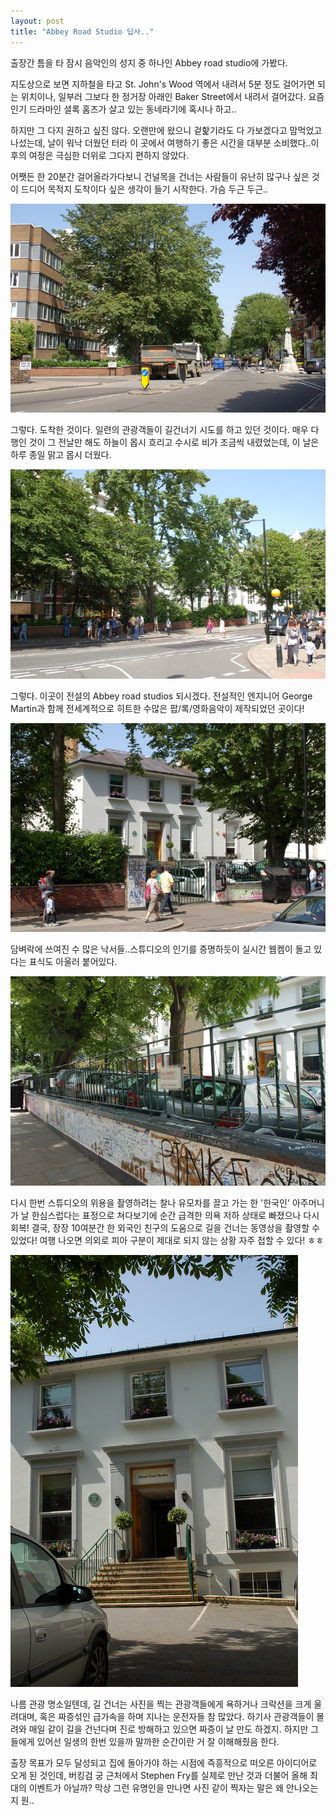 ```yaml
---
layout: post
title: "Abbey Road Studio 답사.."
---
```



출장간 틈을 타 잠시 음악인의 성지 중 하나인 Abbey road studio에 가봤다.




지도상으로 보면 지하철을 타고 St. John's Wood 역에서 내려서 5분 정도 걸어가면 되는 위치이나, 일부러 그보다 한 정거장 아래인 Baker Street에서 내려서 걸어갔다. 요즘 인기 드라마인 셜록 홈즈가 살고 있는 동네라기에 혹시나 하고..




하지만 그 다지 권하고 싶진 않다. 오랜만에 왔으니 겉핥기라도 다 가보겠다고 맘먹었고 나섰는데, 날이 워낙 더웠던 터라 이 곳에서 여행하기 좋은 시간을 대부분 소비했다..이후의 여정은 극심한 더위로 그다지 편하지 않았다. 




어쨋든 한 20분간 걸어올라가다보니 건널목을 건너는 사람들이 유난히 많구나 싶은 것이 드디어 목적지 도착이다 싶은 생각이 들기 시작한다. 가슴 두근 두근..



![image](/assets/images/060b504a9df89f084ae3ca2aa1b1d41b.jpg)




그렇다. 도착한 것이다. 일련의 관광객들이 길건너기 시도를 하고 있던 것이다. 매우 다행인 것이 그 전날만 해도 하늘이 몹시 흐리고 수시로 비가 조금씩 내렸었는데, 이 날은 하루 종일 맑고 몹시 더웠다.



![image](/assets/images/0404b74a56ddff2f183f9b147f110c21.jpg)




그렇다. 이곳이 전설의 Abbey road studios 되시겠다. 전설적인 엔지니어 George Martin과 함께 전세계적으로 히트한 수많은 팝/록/영화음악이 제작되었던 곳이다!



![image](/assets/images/ec6a5dcf4249d7d3ecc291844fa5e0a6.jpg)




담벼락에 쓰여진 수 많은 낙서들..스튜디오의 인기를 증명하듯이 실시간 웹켐이 돌고 있다는 표식도 아울러 붙어있다.

![image](/assets/images/6f93201e0a956df36f49d6a99397ba71.jpg)




다시 한번 스튜디오의 위용을 촬영하려는 찰나 유모차를 끌고 가는 한 '한국인' 아주머니가 날 한심스럽다는 표정으로 쳐다보기에 순간 급격한 의욕 저하 상태로 빠졌으나 다시 회복! 결국, 장장 10여분간 한 외국인 친구의 도움으로 길을 건너는 동영상을 촬영할 수 있었다! 여행 나오면 의외로 피아 구분이 제대로 되지 않는 상황 자주 접할 수 있다! ㅎㅎ



![image](/assets/images/b64b695423bae3ae068af53ce1b945d8.jpg)




나름 관광 명소일텐데, 길 건너는 사진을 찍는 관광객들에게 욕하거나 크락션을 크게 울려대며, 혹은 짜증섞인 급가속을 하며 지나는 운전자들 참 많았다. 하기사 관광객들이 몰려와 매일 같이 길을 건넌다며 진로 방해하고 있으면 짜증이 날 만도 하겠지. 하지만 그들에게 있어선 일생의 한번 있을까 말까한 순간이란 거 잘 이해해줬음 한다.




출장 목표가 모두 달성되고 집에 돌아가야 하는 시점에 즉흥적으로 떠오른 아이디어로 오게 된 것인데, 버킹검 궁 근처에서 Stephen Fry를 실제로 만난 것과 더불어 올해 최대의 이벤트가 아닐까? 막상 그런 유명인을 만나면 사진 같이 찍자는 말은 왜 안나오는지 원..





